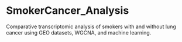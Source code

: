 # SmokerCancer_Analysis
Comparative transcriptomic analysis of smokers with and without lung cancer using GEO datasets, WGCNA, and machine learning.
